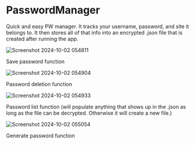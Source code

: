 # PasswordManager

Quick and easy PW manager. It tracks your username, password, and site it belongs to. It then stores all of that info into an encrypted .json file that is created after running the app.


![Screenshot 2024-10-02 054811](https://github.com/user-attachments/assets/896158fd-6a21-4f84-a8af-220d29f19709)

Save password function

![Screenshot 2024-10-02 054904](https://github.com/user-attachments/assets/f0c71952-637d-475b-9db8-d62e9832cbe0)

Password deletion function

![Screenshot 2024-10-02 054933](https://github.com/user-attachments/assets/b71371f7-215b-4361-828a-1b3e6d43c7b0)

Password list function (will populate anything that shows up in the .json as long as the file can be decrypted. Otherwise it will create a new file.)

![Screenshot 2024-10-02 055054](https://github.com/user-attachments/assets/9db1e001-d6b4-4fe1-b3b7-76e4b092e171)

Generate password function

